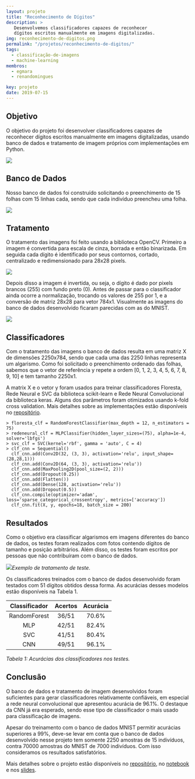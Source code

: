 ```yaml
---
layout: projeto
title: "Reconhecimento de Dígitos"
description: >
   Desenvolvemos classificadores capazes de reconhecer
   dígitos escritos manualmente em imagens digitalizadas.
img: reconhecimento-de-digitos.png
permalink: "/projetos/reconhecimento-de-digitos/"
tags:
  - classificação-de-imagens
  - machine-learning
membros:
  - egmara
  - renandomingues

key: projeto
date: 2019-07-15
---
```


## Objetivo

O objetivo do projeto foi desenvolver classificadores capazes de reconhecer dígitos
escritos manualmente em imagens digitalizadas, usando banco de dados e tratamento
de imagem próprios com implementações em Python.

![]({{site.urlimg}}/{{page.permalink}}/objetivo.png)

## Banco de Dados

Nosso banco de dados foi construído solicitando o preenchimento de 15 folhas com
15 linhas cada, sendo que cada indivíduo preencheu uma folha.

![]({{site.urlimg}}/{{page.permalink}}/bancodedados.png)

## Tratamento

O tratamento das imagens foi feito usando a biblioteca OpenCV. Primeiro
a imagem é convertida para escala de cinza, borrada e então binarizada. Em seguida
cada dígito é identificado por seus contornos, cortado, centralizado e
redimensionado para 28x28 pixels.

![]({{site.urlimg}}/{{page.permalink}}/tratamento.png)

Depois disso a imagem é invertida, ou seja, o dígito é dado por pixels brancos (255)
com fundo preto (0). Antes de passar para o classificador ainda ocorre a
normalização, trocando os valores de 255 por 1, e a conversão de matriz
28x28 para vetor 784x1. Visualmente as imagens do banco de dados desenvolvido ficaram
parecidas com as do MNIST.

![]({{site.urlimg}}/{{page.permalink}}/compara.png)

## Classificadores

Com o tratamento das imagens o banco de dados resulta em uma matriz X de
dimensões 2250x784, sendo que cada uma das 2250 linhas representa um algarismo.
Como foi solicitado o preenchimento ordenado das folhas, sabemos que o vetor de
referência y repete a ordem [0, 1, 2, 3, 4, 5, 6, 7, 8, 9, 10] e tem tamanho 2250x1.

A matrix X e o vetor y foram usados para treinar classificadores 
Floresta, Rede Neural e SVC da biblioteca scikit-learn e Rede Neural Convolucional
da biblioteca keras. Alguns dos parâmetros foram otimizados
usando k-fold cross validation. Mais detalhes sobre as implementações estão
disponíveis no
[repositório](https://github.com/Egmara/Machine-Learning-Projeto-UFPR-Reconhecimento-de-algarismos).

```
> floresta_clf = RandomForestClassifier(max_depth = 12, n_estimators = 75)
> redeneural_clf = MLPClassifier(hidden_layer_sizes=(75), alpha=1e-4, solver='lbfgs')
> svc_clf = SVC(kernel='rbf', gamma = 'auto', C = 4)
> clf_cnn = Sequential()
  clf_cnn.add(Conv2D(32, (3, 3), activation='relu', input_shape=(28,28,1)))
  clf_cnn.add(Conv2D(64, (3, 3), activation='relu'))
  clf_cnn.add(MaxPooling2D(pool_size=(2, 2)))
  clf_cnn.add(Dropout(0.25))
  clf_cnn.add(Flatten())
  clf_cnn.add(Dense(128, activation='relu'))
  clf_cnn.add(Dropout(0.5))
  clf_cnn.compile(optimizer='adam', loss='sparse_categorical_crossentropy', metrics=['accuracy'])
  clf_cnn.fit(X, y, epochs=18, batch_size = 200)
```

## Resultados

Como o objetivo era classificar algarismos em imagens diferentes do banco de dados,
os testes foram realizados com fotos contendo dígitos de tamanho e posição
arbitrários. Além disso, os testes foram escritos por pessoas que não contribuíram
com o banco de dados.

![]({{site.urlimg}}/{{page.permalink}}/teste.png)*Exemplo de tratamento de teste.*

Os classificadores treinados com o banco de dados desenvolvido foram testados
com 51 dígitos obtidos dessa forma. As acurácias desses modelos estão disponíveis na
Tabela 1.

| Classificador | Acertos       | Acurácia |
|:-------------:|:-------------:|:--------:|
| RandomForest  |    36/51      |   70.6%  |
|      MLP      |    42/51      |   82.4%  |
|      SVC      |    41/51      |   80.4%  |
|      CNN      |    49/51      |   96.1%  |

_Tabela 1: Acurácias dos classificadores nos testes._

## Conclusão

O banco de dados e tratamento de imagem desenvolvidos foram suficientes para gerar
classificadores relativamente confiáveis, em especial a rede neural convolucional
que apresentou acurácia de 96.1%. O destaque da CNN já era esperado, sendo esse
tipo de classificador o mais usado para classificação de imagens.

Apesar do treinamento com o banco de dados MNIST permitir acurácias
superiores a 99%, deve-se levar em conta que o banco de dados desenvolvido nesse
projeto tem somente 2250 amostras de 15 indivíduos, contra 70000 amostras do MNIST
de 7000 indivíduos. Com isso consideramos os resultados satisfatórios.

Mais detalhes sobre o projeto estão disponíveis no
[repositório](https://github.com/Egmara/Machine-Learning-Projeto-UFPR-Reconhecimento-de-algarismos),
no [notebook](https://github.com/Egmara/Machine-Learning-Projeto-UFPR-Reconhecimento-de-algarismos/blob/master/Apresentacao.ipynb)
e nos [slides](https://github.com/Egmara/Machine-Learning-Projeto-UFPR-Reconhecimento-de-algarismos/blob/master/SlidesApresentacao.pdf).
